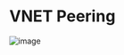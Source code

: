 # VNET Peering
![image](https://github.com/user-attachments/assets/e04a3615-860c-4e2f-b4d4-db857f83f26a)

